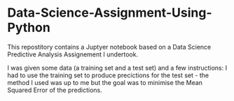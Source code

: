 # Data-Science-Assignment-Using-Python

This repostitory contains a Juptyer notebook based on a Data Science Predictive Analysis Assignement I undertook.

I was given some data (a training set and a test set) and a few instructions: I had to use the training set to produce precictions for the test set - the method I used was up to me but the goal was to minimise the Mean Squared Error of the predictions.
